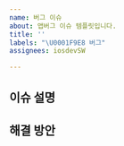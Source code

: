 ```yaml
---
name: 버그 이슈
about: 앱버그 이슈 템플릿입니다.
title: ''
labels: "\U0001F9E8 버그"
assignees: iosdevSW

---
```


## 이슈 설명

## 해결 방안
